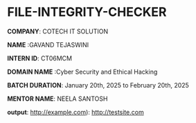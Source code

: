 # FILE-INTEGRITY-CHECKER

**COMPANY**: COTECH IT SOLUTION

**NAME** :GAVAND TEJASWINI

**INTERN ID**: CT06MCM

**DOMAIN NAME** :Cyber Security and Ethical Hacking

**BATCH DURATION**: January 20th, 2025 to February 20th, 2025

**MENTOR NAME**: NEELA SANTOSH

**output**: http://example.com): http://testsite.com


